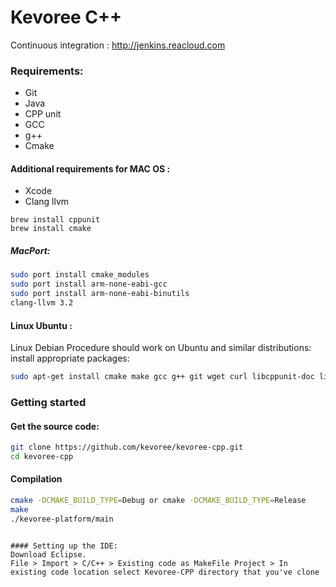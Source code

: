 # Kevoree C++
 
 Continuous integration : http://jenkins.reacloud.com



### Requirements:

* Git 
* Java
* CPP unit
* GCC
* g++
* Cmake

#### Additional requirements for MAC OS :
* Xcode
* Clang llvm


```
brew install cppunit
brew install cmake
```


##### MacPort:
```sh
sudo port install cmake_modules
sudo port install arm-none-eabi-gcc
sudo port install arm-none-eabi-binutils
clang-llvm 3.2
```


 
#### Linux Ubuntu :
Linux Debian Procedure should work on Ubuntu and similar distributions: install appropriate packages:
```sh
sudo apt-get install cmake make gcc g++ git wget curl libcppunit-doc libcppunit-dev
```

### Getting started

#### Get the source code:
```sh
git clone https://github.com/kevoree/kevoree-cpp.git
cd kevoree-cpp
```


#### Compilation   
```sh
cmake -DCMAKE_BUILD_TYPE=Debug or cmake -DCMAKE_BUILD_TYPE=Release
make
./kevoree-platform/main
```
 

```
 
#### Setting up the IDE:
Download Eclipse.
File > Import > C/C++ > Existing code as MakeFile Project > In existing code location select Kevoree-CPP directory that you've clone
 
```
 



